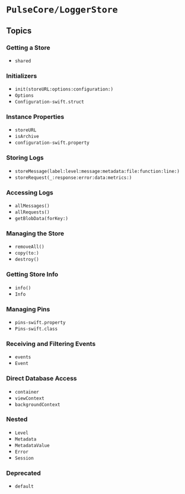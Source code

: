 # ``PulseCore/LoggerStore``

## Topics

### Getting a Store

- ``shared``

### Initializers

- ``init(storeURL:options:configuration:)``
- ``Options``
- ``Configuration-swift.struct``

### Instance Properties

- ``storeURL``
- ``isArchive``
- ``configuration-swift.property``

### Storing Logs

- ``storeMessage(label:level:message:metadata:file:function:line:)``
- ``storeRequest(_:response:error:data:metrics:)``

### Accessing Logs

- ``allMessages()``
- ``allRequests()``
- ``getBlobData(forKey:)``

### Managing the Store

- ``removeAll()``
- ``copy(to:)``
- ``destroy()``

### Getting Store Info

- ``info()``
- ``Info``

### Managing Pins

- ``pins-swift.property``
- ``Pins-swift.class``

### Receiving and Filtering Events

- ``events``
- ``Event``

### Direct Database Access

- ``container``
- ``viewContext``
- ``backgroundContext``

### Nested

- ``Level``
- ``Metadata``
- ``MetadataValue``
- ``Error``
- ``Session``

### Deprecated

- ``default``
